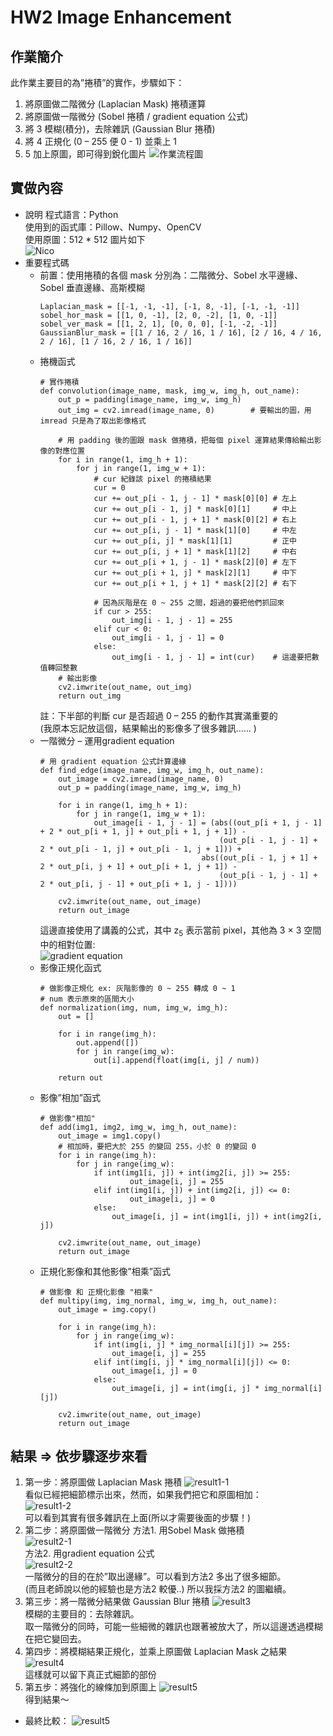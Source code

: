 # HW2 Image Enhancement
## 作業簡介
此作業主要目的為”捲積”的實作，步驟如下： 
1. 將原圖做二階微分 (Laplacian Mask) 捲積運算 
2. 將原圖做一階微分 (Sobel 捲積 / gradient equation 公式) 
3. 將 3 模糊(積分)，去除雜訊 (Gaussian Blur 捲積) 
4. 將 4 正規化 (0 – 255 便 0 - 1) 並乘上 1 
5. 5 加上原圖，即可得到銳化圖片 
![作業流程圖](img_forREADME/作業流程圖.jpg)

## 實做內容
* 說明
  程式語言：Python  
  使用到的函式庫：Pillow、Numpy、OpenCV  
  使用原圖：512 * 512 圖片如下  
  ![Nico](img_forREADME/Nico.png)
* 重要程式碼
  * 前置：使用捲積的各個 mask
    分別為：二階微分、Sobel 水平邊緣、Sobel 垂直邊緣、高斯模糊
    ```
    Laplacian_mask = [[-1, -1, -1], [-1, 8, -1], [-1, -1, -1]] 
    sobel_hor_mask = [[1, 0, -1], [2, 0, -2], [1, 0, -1]]
    sobel_ver_mask = [[1, 2, 1], [0, 0, 0], [-1, -2, -1]]
    GaussianBlur_mask = [[1 / 16, 2 / 16, 1 / 16], [2 / 16, 4 / 16, 2 / 16], [1 / 16, 2 / 16, 1 / 16]]
    ```
  * 捲機函式
    ```
    # 實作捲積
    def convolution(image_name, mask, img_w, img_h, out_name):
        out_p = padding(image_name, img_w, img_h)
        out_img = cv2.imread(image_name, 0)        # 要輸出的圖，用 imread 只是為了取出影像格式

        # 用 padding 後的圖跟 mask 做捲積，把每個 pixel 運算結果傳給輸出影像的對應位置
        for i in range(1, img_h + 1):
            for j in range(1, img_w + 1):
                # cur 紀錄該 pixel 的捲積結果
                cur = 0
                cur += out_p[i - 1, j - 1] * mask[0][0] # 左上
                cur += out_p[i - 1, j] * mask[0][1]     # 中上
                cur += out_p[i - 1, j + 1] * mask[0][2] # 右上
                cur += out_p[i, j - 1] * mask[1][0]     # 中左
                cur += out_p[i, j] * mask[1][1]         # 正中
                cur += out_p[i, j + 1] * mask[1][2]     # 中右
                cur += out_p[i + 1, j - 1] * mask[2][0] # 左下
                cur += out_p[i + 1, j] * mask[2][1]     # 中下
                cur += out_p[i + 1, j + 1] * mask[2][2] # 右下

                # 因為灰階是在 0 ~ 255 之間，超過的要把他們抓回來
                if cur > 255:
                    out_img[i - 1, j - 1] = 255
                elif cur < 0:
                    out_img[i - 1, j - 1] = 0
                else:
                    out_img[i - 1, j - 1] = int(cur)    # 這邊要把數值轉回整數
        # 輸出影像
        cv2.imwrite(out_name, out_img)
        return out_img
    ```
    註：下半部的判斷 cur 是否超過 0 – 255 的動作其實滿重要的  
    (我原本忘記放這個，結果輸出的影像多了很多雜訊…… )
  * 一階微分 – 運用gradient equation 
    ```
    # 用 gradient equation 公式計算邊緣
    def find_edge(image_name, img_w, img_h, out_name):
        out_image = cv2.imread(image_name, 0)
        out_p = padding(image_name, img_w, img_h)

        for i in range(1, img_h + 1):
            for j in range(1, img_w + 1):
                out_image[i - 1, j - 1] = (abs((out_p[i + 1, j - 1] + 2 * out_p[i + 1, j] + out_p[i + 1, j + 1]) - 
                                            (out_p[i - 1, j - 1] + 2 * out_p[i - 1, j] + out_p[i - 1, j + 1])) +
                                        abs((out_p[i - 1, j + 1] + 2 * out_p[i, j + 1] + out_p[i + 1, j + 1]) - 
                                            (out_p[i - 1, j - 1] + 2 * out_p[i, j - 1] + out_p[i + 1, j - 1])))
        
        cv2.imwrite(out_name, out_image)
        return out_image
    ```
    這邊直接使用了講義的公式，其中 z<sub>5</sub> 表示當前 pixel，其他為 3 × 3 空間中的相對位置:  
    ![gradient equation](img_forREADME/gradient%20equation%20.jpg)
  * 影像正規化函式
    ```
    # 做影像正規化 ex: 灰階影像的 0 ~ 255 轉成 0 ~ 1
    # num 表示原來的區間大小
    def normalization(img, num, img_w, img_h):
        out = []

        for i in range(img_h):
            out.append([])
            for j in range(img_w):
                out[i].append(float(img[i, j] / num))

        return out
    ```
  * 影像”相加”函式
    ```
    # 做影像"相加"
    def add(img1, img2, img_w, img_h, out_name):
        out_image = img1.copy()
        # 相加時，要把大於 255 的變回 255，小於 0 的變回 0
        for i in range(img_h):
            for j in range(img_w):
                if int(img1[i, j]) + int(img2[i, j]) >= 255:
                        out_image[i, j] = 255
                elif int(img1[i, j]) + int(img2[i, j]) <= 0:
                        out_image[i, j] = 0
                else:
                    out_image[i, j] = int(img1[i, j]) + int(img2[i, j])

        cv2.imwrite(out_name, out_image)
        return out_image
    ```
  * 正規化影像和其他影像”相乘”函式 
    ```
    # 做影像 和 正規化影像 "相乘"   
    def multipy(img, img_normal, img_w, img_h, out_name):
        out_image = img.copy()

        for i in range(img_h):
            for j in range(img_w):
                if int(img[i, j] * img_normal[i][j]) >= 255:
                    out_image[i, j] = 255
                elif int(img[i, j] * img_normal[i][j]) <= 0:
                    out_image[i, j] = 0
                else:
                    out_image[i, j] = int(img[i, j] * img_normal[i][j])

        cv2.imwrite(out_name, out_image)
        return out_image
    ```

## 結果 => 依步驟逐步來看
1. 第一步：將原圖做 Laplacian Mask 捲積
   ![result1-1](img_forREADME/result1-1.jpg)  
   看似已經把細節標示出來，然而，如果我們把它和原圖相加：  
   ![result1-2](img_forREADME/result1-2.jpg)  
   可以看到其實有很多雜訊在上面(所以才需要後面的步驟！)  
2. 第二步：將原圖做一階微分
   方法1. 用Sobel Mask 做捲積  
   ![result2-1](img_forREADME/result2-1.jpg)  
   方法2. 用gradient equation 公式  
   ![result2-2](img_forREADME/result2-2.jpg)  
   一階微分的目的在於”取出邊緣”。可以看到方法2 多出了很多細節。  
    (而且老師說以他的經驗也是方法2 較優..) 所以我採方法2 的圖繼續。  
3. 第三步：將一階微分結果做 Gaussian Blur 捲積
   ![result3](img_forREADME/result3.jpg)  
   模糊的主要目的：去除雜訊。  
   取一階微分的同時，可能一些細微的雜訊也跟著被放大了，所以這邊透過模糊在把它變回去。
4. 第四步：將模糊結果正規化，並乘上原圖做 Laplacian Mask 之結果 
   ![result4](img_forREADME/result4.jpg)  
   這樣就可以留下真正式細節的部份  
5. 第五步：將強化的線條加到原圖上 
   ![result5](img_forREADME/result5.jpg)  
   得到結果～ 
* 最終比較：
  ![result5](img_forREADME/result_compare.jpg)  
